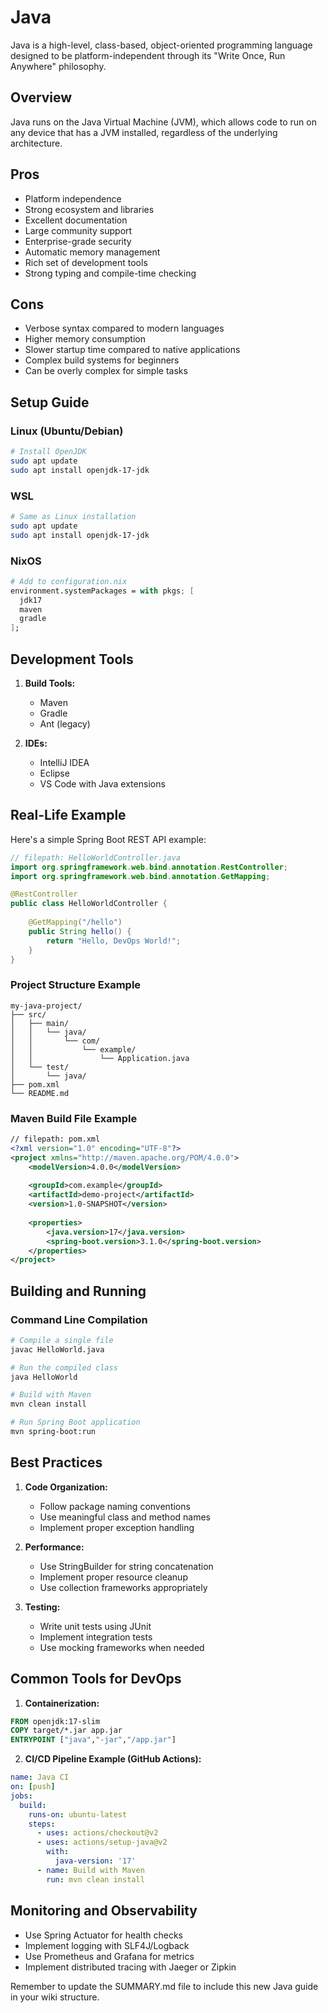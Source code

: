 # Java

Java is a high-level, class-based, object-oriented programming language designed to be platform-independent through its "Write Once, Run Anywhere" philosophy.

## Overview

Java runs on the Java Virtual Machine (JVM), which allows code to run on any device that has a JVM installed, regardless of the underlying architecture.

## Pros

- Platform independence
- Strong ecosystem and libraries
- Excellent documentation
- Large community support
- Enterprise-grade security
- Automatic memory management
- Rich set of development tools
- Strong typing and compile-time checking

## Cons

- Verbose syntax compared to modern languages
- Higher memory consumption
- Slower startup time compared to native applications
- Complex build systems for beginners
- Can be overly complex for simple tasks

## Setup Guide

### Linux (Ubuntu/Debian)

```bash
# Install OpenJDK
sudo apt update
sudo apt install openjdk-17-jdk
```

### WSL

```bash
# Same as Linux installation
sudo apt update
sudo apt install openjdk-17-jdk
```

### NixOS 

```nix
# Add to configuration.nix
environment.systemPackages = with pkgs; [
  jdk17
  maven
  gradle
];
```

## Development Tools

1. **Build Tools:**
   - Maven
   - Gradle
   - Ant (legacy)

2. **IDEs:**
   - IntelliJ IDEA
   - Eclipse
   - VS Code with Java extensions

## Real-Life Example

Here's a simple Spring Boot REST API example:

```java
// filepath: HelloWorldController.java
import org.springframework.web.bind.annotation.RestController;
import org.springframework.web.bind.annotation.GetMapping;

@RestController
public class HelloWorldController {
    
    @GetMapping("/hello")
    public String hello() {
        return "Hello, DevOps World!";
    }
}
```

### Project Structure Example

```plaintext
my-java-project/
├── src/
│   ├── main/
│   │   └── java/
│   │       └── com/
│   │           └── example/
│   │               └── Application.java
│   └── test/
│       └── java/
├── pom.xml
└── README.md
```

### Maven Build File Example

```xml
// filepath: pom.xml
<?xml version="1.0" encoding="UTF-8"?>
<project xmlns="http://maven.apache.org/POM/4.0.0">
    <modelVersion>4.0.0</modelVersion>
    
    <groupId>com.example</groupId>
    <artifactId>demo-project</artifactId>
    <version>1.0-SNAPSHOT</version>
    
    <properties>
        <java.version>17</java.version>
        <spring-boot.version>3.1.0</spring-boot.version>
    </properties>
</project>
```

## Building and Running

### Command Line Compilation

```bash
# Compile a single file
javac HelloWorld.java

# Run the compiled class
java HelloWorld

# Build with Maven
mvn clean install

# Run Spring Boot application
mvn spring-boot:run
```

## Best Practices

1. **Code Organization:**
   - Follow package naming conventions
   - Use meaningful class and method names
   - Implement proper exception handling

2. **Performance:**
   - Use StringBuilder for string concatenation
   - Implement proper resource cleanup
   - Use collection frameworks appropriately

3. **Testing:**
   - Write unit tests using JUnit
   - Implement integration tests
   - Use mocking frameworks when needed

## Common Tools for DevOps

1. **Containerization:**
```dockerfile
FROM openjdk:17-slim
COPY target/*.jar app.jar
ENTRYPOINT ["java","-jar","/app.jar"]
```

2. **CI/CD Pipeline Example (GitHub Actions):**
```yaml
name: Java CI
on: [push]
jobs:
  build:
    runs-on: ubuntu-latest
    steps:
      - uses: actions/checkout@v2
      - uses: actions/setup-java@v2
        with:
          java-version: '17'
      - name: Build with Maven
        run: mvn clean install
```

## Monitoring and Observability

- Use Spring Actuator for health checks
- Implement logging with SLF4J/Logback
- Use Prometheus and Grafana for metrics
- Implement distributed tracing with Jaeger or Zipkin

Remember to update the SUMMARY.md file to include this new Java guide in your wiki structure.

